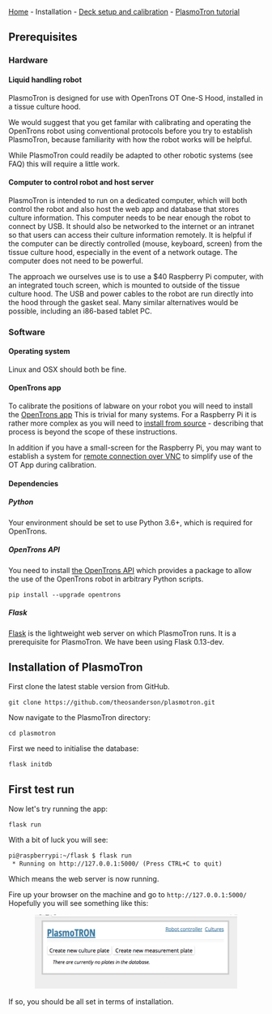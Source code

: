 [Home](/) - Installation - [Deck setup and calibration](DeckSetupAndCalibration.md) - [PlasmoTron tutorial](DeckSetupAndCalibration.md) 


## Prerequisites

### Hardware

#### Liquid handling robot

PlasmoTron is designed for use with OpenTrons OT One-S Hood, installed in a tissue culture hood. 

We would suggest that you get familar with calibrating and operating the OpenTrons robot using conventional protocols before you try to establish PlasmoTron, because familiarity with how the robot works will be helpful.

While PlasmoTron could readily be adapted to other robotic systems (see FAQ) this will require a little work.

#### Computer to control robot and host server

PlasmoTron is intended to run on a dedicated computer, which will both control the robot and also host the web app and database that stores culture information. This computer needs to be near enough the robot to connect by USB. It should also be networked to the internet or an intranet so that users can access their culture information remotely. It is helpful if the computer can be directly controlled (mouse, keyboard, screen) from the tissue culture hood, especially in the event of a network outage. The computer does not need to be powerful.

The approach we ourselves use is to use a $40 Raspberry Pi computer, with an integrated touch screen, which is mounted to outside of the tissue culture hood. The USB and power cables to the robot are run directly into the hood through the gasket seal. Many similar alternatives would be possible, including an i86-based tablet PC.


### Software

#### Operating system
Linux and OSX should both be fine.

#### OpenTrons app
To calibrate the positions of labware on your robot you will need to install the [OpenTrons app](https://opentrons.com/ot-app) This is trivial for many systems. For a Raspberry Pi it is rather more complex as you will need to [install from source](https://github.com/Opentrons/opentrons) - describing that process is beyond the scope of these instructions.

In addition if you have a small-screen for the Raspberry Pi, you may want to establish a system for [remote connection over VNC](https://www.raspberrypi.org/documentation/remote-access/vnc/) to simplify use of the OT App during calibration.

#### Dependencies

##### Python

Your environment should be set to use Python 3.6+, which is required for OpenTrons.
##### OpenTrons API
You need to install [the OpenTrons API](http://docs.opentrons.com/writing.html#jupyter-notebook) which provides a package to allow the use of the OpenTrons robot in arbitrary Python scripts.

```
pip install --upgrade opentrons 
```
##### Flask
[Flask](http://flask.pocoo.org/) is the lightweight web server on which PlasmoTron runs. It is a prerequisite for PlasmoTron. We have been using Flask 0.13-dev.

## Installation of PlasmoTron
First clone the latest stable version from GitHub.
```
git clone https://github.com/theosanderson/plasmotron.git
```

Now navigate to the PlasmoTron directory:

```
cd plasmotron
```

First we need to initialise the database:
```
flask initdb
```


## First test run
Now let's try running the app:
```
flask run
```
With a bit of luck you will see:
```
pi@raspberrypi:~/flask $ flask run
 * Running on http://127.0.0.1:5000/ (Press CTRL+C to quit)
 ```

Which means the web server is now running.

Fire up your browser on the machine and go to `http://127.0.0.1:5000/` Hopefully you will see something like this:
<p align="center">
<img src="images/initialview.png" width="400"/></p>

If so, you should be all set in terms of installation.


